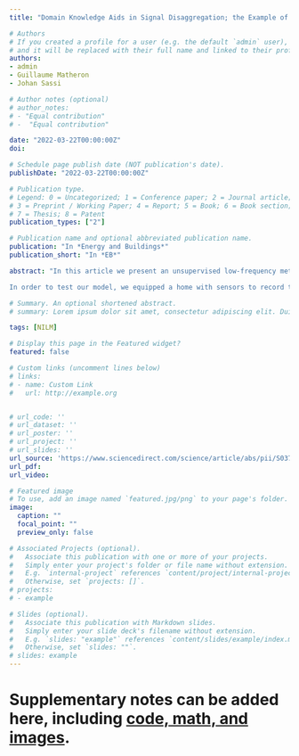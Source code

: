 ```yaml
---
title: "Domain Knowledge Aids in Signal Disaggregation; the Example of the Cumulative Water Heater"

# Authors
# If you created a profile for a user (e.g. the default `admin` user), write the username (folder name) here 
# and it will be replaced with their full name and linked to their profile.
authors:
- admin
- Guillaume Matheron
- Johan Sassi

# Author notes (optional)
# author_notes:
# - "Equal contribution"
# -  "Equal contribution"

date: "2022-03-22T00:00:00Z"
doi: 

# Schedule page publish date (NOT publication's date).
publishDate: "2022-03-22T00:00:00Z"

# Publication type.
# Legend: 0 = Uncategorized; 1 = Conference paper; 2 = Journal article;
# 3 = Preprint / Working Paper; 4 = Report; 5 = Book; 6 = Book section;
# 7 = Thesis; 8 = Patent
publication_types: ["2"]

# Publication name and optional abbreviated publication name.
publication: "In *Energy and Buildings*"
publication_short: "In *EB*"

abstract: "In this article we present an unsupervised low-frequency method aimed at detecting and disaggregating the power used by Cumulative Water Heaters (CWH) in residential homes. Our model circumvents the inherent difficulty of unsupervised signal disaggregation by using both the shape of a power spike and its temporal pattern to identify the contribution of CWH reliably. Indeed, many CHWs in France are configured to turn on automatically during off-peak hours only, and we are able to use this domain knowledge to aid peak identification despite the low sampling frequency.

In order to test our model, we equipped a home with sensors to record the ground truth consumption of a water heater. We then apply the model to a larger dataset of energy consumption of Hello Watt users consisting of one month of consumption data for 5 k homes at 30-min resolution. In this dataset we successfully identified CWHs in 66.5% of cases where consumers declared using them. Inability of our model to identify CWHs in the consumption signal in the remaining cases is likely due to possible misconfiguration of CWHs, since triggering them during off-peak hours requires specific wiring in the electrical panel of the house. Our model, despite its simplicity, offers promising applications: detection of mis-configured CWHs on off-peak contracts and slow performance degradation." 

# Summary. An optional shortened abstract.
# summary: Lorem ipsum dolor sit amet, consectetur adipiscing elit. Duis posuere tellus ac convallis placerat. Proin tincidunt magna sed ex sollicitudin condimentum.

tags: [NILM]

# Display this page in the Featured widget?
featured: false

# Custom links (uncomment lines below)
# links:
# - name: Custom Link
#   url: http://example.org


# url_code: ''
# url_dataset: ''
# url_poster: ''
# url_project: ''
# url_slides: ''
url_source: 'https://www.sciencedirect.com/science/article/abs/pii/S0378778822003711'
url_pdf:
url_video: 

# Featured image
# To use, add an image named `featured.jpg/png` to your page's folder. 
image:
  caption: ""
  focal_point: ""
  preview_only: false

# Associated Projects (optional).
#   Associate this publication with one or more of your projects.
#   Simply enter your project's folder or file name without extension.
#   E.g. `internal-project` references `content/project/internal-project/index.md`.
#   Otherwise, set `projects: []`.
# projects:
# - example

# Slides (optional).
#   Associate this publication with Markdown slides.
#   Simply enter your slide deck's filename without extension.
#   E.g. `slides: "example"` references `content/slides/example/index.md`.
#   Otherwise, set `slides: ""`.
# slides: example
---
```


# Supplementary notes can be added here, including [code, math, and images](https://wowchemy.com/docs/writing-markdown-latex/).

